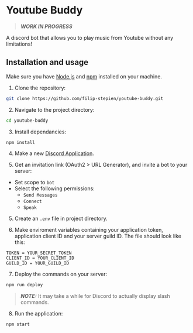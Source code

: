 # Youtube Buddy

> **_WORK IN PROGRESS_**

A discord bot that allows you to play music from Youtube without any limitations!

## Installation and usage

Make sure you have [Node.js](https://nodejs.org/) and [npm](https://www.npmjs.com/) installed on your machine.

1. Clone the repository:

```bash
git clone https://github.com/filip-stepien/youtube-buddy.git
```

2. Navigate to the project directory:

```bash
cd youtube-buddy
```

3. Install dependancies:
```bash
npm install
```

4. Make a new [Discord Application](https://discord.com/developers/applications).

5. Get an invitation link (OAuth2 > URL Generator), and invite a bot to your server:

- Set scope to `bot`
- Select the following permissions:
    - `Send Messages`
    - `Connect`
    - `Speak`

5. Create an `.env` file in project directory.

6. Make enviroment variables containing your application token, application client ID and your server guild ID. The file should look like this:
```
TOKEN = YOUR_SECRET_TOKEN
CLIENT_ID = YOUR_CLIENT_ID
GUILD_ID = YOUR_GUILD_ID
```

7. Deploy the commands on your server:

```bash
npm run deploy
```
> **_NOTE:_**  It may take a while for Discord to actually display slash commands.

8. Run the application:

```bash
npm start
```